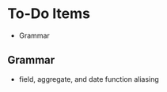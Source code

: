 To-Do Items
===========

  * Grammar

Grammar
-------

  * field, aggregate, and date function aliasing
